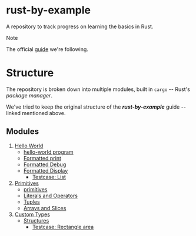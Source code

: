# rust-by-example
A repository to track progress on learning the basics in Rust.

> [!NOTE]
> The official [guide](https://doc.rust-lang.org/rust-by-example/index.html) we're following.

# Structure
The repository is broken down into multiple modules, built in `cargo` -- Rust's *package manager*. 

We've tried to keep the original structure of the ***rust-by-example*** guide -- linked mentioned above.

## Modules
1. [Hello World](./1-hello-world/)
    - [hello-world program](./1-hello-world/hello-world/)
    - [Formatted print](./1-hello-world/formatted-print/)
    - [Formatted Debug](./1-hello-world/formatted-debug/)
    - [Formatted Display](./1-hello-world/formatted-display/)
        - [Testcase: List](./1-hello-world/formatted-display/src/main.rs#L32-L52)
2. [Primitives](./2-primitives)
    - [primitives](./2-primitives/primitives)
    - [Literals and Operators](./2-primitives/literals-and-operators/)
    - [Tuples](./2-primitives/tuples)
    - [Arrays and Slices](./2-primitives/arrays-and-slices/)
3. [Custom Types](./3-custom-types/)
    - [Structures](./3-custom-types/structures/)
        - [Testcase: Rectangle area](./3-custom-types/structures/src/main.rs#L72-L79)
